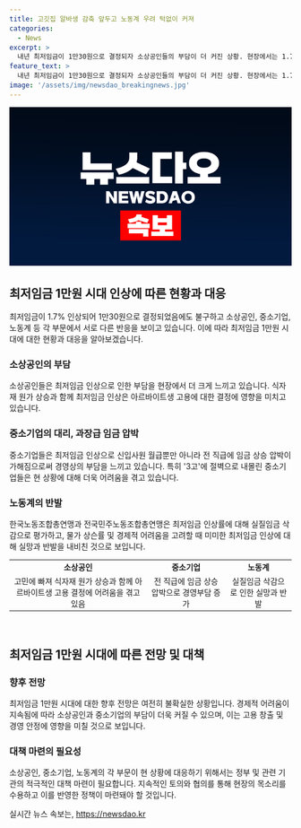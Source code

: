 ```yaml
---
title: 고깃집 알바생 감축 앞두고 노동계 우려 턱없이 커져
categories:
  - News
excerpt: >
  내년 최저임금이 1만30원으로 결정되자 소상공인들의 부담이 더 커진 상황. 현장에서는 1.7%의 낮은 인상률에도 불구하고 최저임금 인상에 대한 우려가 커지고 있음. 소상공인과 중소기업은 앞으로의 경영에 대한 불안을 토로하며 최저임금 동결을 강력히 주장하고, 노동계는 낮은 인상률에 실망과 비판을 표명하고 있음. 특히, 최저임금 노동자들에 대한 죄송과 실질임금의 하락에 대한 우려가 표명되고 있음.
feature_text: >
  내년 최저임금이 1만30원으로 결정되자 소상공인들의 부담이 더 커진 상황. 현장에서는 1.7%의 낮은 인상률에도 불구하고 최저임금 인상에 대한 우려가 커지고 있음. 소상공인과 중소기업은 앞으로의 경영에 대한 불안을 토로하며 최저임금 동결을 강력히 주장하고, 노동계는 낮은 인상률에 실망과 비판을 표명하고 있음. 특히, 최저임금 노동자들에 대한 죄송과 실질임금의 하락에 대한 우려가 표명되고 있음.
image: '/assets/img/newsdao_breakingnews.jpg'
---
```


<p><img src="/assets/img/newsdao_breakingnews.jpg" alt="ontimetimes 속보" /></p>

<h2 data-ke-size="size26">최저임금 1만원 시대 인상에 따른 현황과 대응</h2>

<p data-ke-size="size16">최저임금이 1.7% 인상되어 1만30원으로 결정되었음에도 불구하고 소상공인, 중소기업, 노동계 등 각 부문에서 서로 다른 반응을 보이고 있습니다. 이에 따라 최저임금 1만원 시대에 대한 현황과 대응을 알아보겠습니다.</p>

<h3>소상공인의 부담</h3>

<p data-ke-size="size16">소상공인들은 최저임금 인상으로 인한 부담을 현장에서 더 크게 느끼고 있습니다. 식자재 원가 상승과 함께 최저임금 인상은 아르바이트생 고용에 대한 결정에 영향을 미치고 있습니다.</p>

<h3>중소기업의 대리, 과장급 임금 압박</h3>

<p data-ke-size="size16">중소기업들은 최저임금 인상으로 신입사원 월급뿐만 아니라 전 직급에 임금 상승 압박이 가해짐으로써 경영상의 부담을 느끼고 있습니다. 특히 '3고'에 절벽으로 내몰린 중소기업들은 현 상황에 대해 더욱 어려움을 겪고 있습니다.</p>

<h3>노동계의 반발</h3>

<p data-ke-size="size16">한국노동조합총연맹과 전국민주노동조합총연맹은 최저임금 인상률에 대해 실질임금 삭감으로 평가하고, 물가 상슨률 및 경제적 어려움을 고려할 때 미미한 최저임금 인상에 대해 실망과 반발을 내비친 것으로 보입니다.</p>

<table>
    <tr>
        <td style="text-align: center; height: 17px;"><b>소상공인</b></td>
        <td style="text-align: center; height: 17px;"><b>중소기업</b></td>
        <td style="text-align: center; height: 17px;"><b>노동계</b></td>
    </tr>
    <tr>
        <td style="text-align: center; height: 17px;">고민에 빠져 식자재 원가 상승과 함께 아르바이트생 고용 결정에 어려움을 겪고 있음</td>
        <td style="text-align: center; height: 17px;">전 직급에 임금 상승 압박으로 경영부담 증가</td>
        <td style="text-align: center; height: 17px;">실질임금 삭감으로 인한 실망과 반발</td>
    </tr>
</table>

<p data-ke-size="size16">&nbsp;</p>

<h2 data-ke-size="size26">최저임금 1만원 시대에 따른 전망 및 대책</h2>

<h3>향후 전망</h3>

<p data-ke-size="size16">최저임금 1만원 시대에 대한 향후 전망은 여전히 불확실한 상황입니다. 경제적 어려움이 지속됨에 따라 소상공인과 중소기업의 부담이 더욱 커질 수 있으며, 이는 고용 창출 및 경영 안정에 영향을 미칠 것으로 보입니다.</p>

<h3>대책 마련의 필요성</h3>

<p data-ke-size="size16">소상공인, 중소기업, 노동계의 각 부문이 현 상황에 대응하기 위해서는 정부 및 관련 기관의 적극적인 대책 마련이 필요합니다. 지속적인 토의와 협의를 통해 현장의 목소리를 수용하고 이를 반영한 정책이 마련돼야 할 것입니다.</p>
실시간 뉴스 속보는, <a href="https://newsdao.kr" rel="dofollow">https://newsdao.kr</a>


